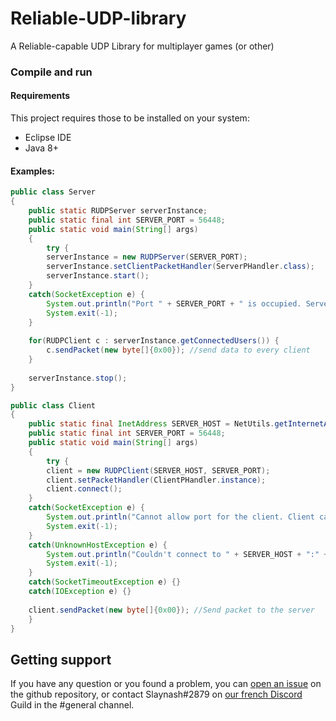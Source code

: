 # Reliable-UDP-library
A Reliable-capable UDP Library for multiplayer games (or other)

### Compile and run
#### Requirements
This project requires those to be installed on your system:
- Eclipse IDE
- Java 8+

#### Examples:
```java
public class Server
{
    public static RUDPServer serverInstance;
    public static final int SERVER_PORT = 56448;
    public static void main(String[] args)
    {
        try {
		serverInstance = new RUDPServer(SERVER_PORT);
		serverInstance.setClientPacketHandler(ServerPHandler.class);
		serverInstance.start();
	}
	catch(SocketException e) {
		System.out.println("Port " + SERVER_PORT + " is occupied. Server couldn't be initialized.");
		System.exit(-1);
	}
	
	for(RUDPClient c : serverInstance.getConnectedUsers()) {
		c.sendPacket(new byte[]{0x00}); //send data to every client
	}
	
	serverInstance.stop();
}
```

```java
public class Client
{
    public static final InetAddress SERVER_HOST = NetUtils.getInternetAdress("localhost");
    public static final int SERVER_PORT = 56448;
    public static void main(String[] args)
    {
        try {
		client = new RUDPClient(SERVER_HOST, SERVER_PORT);
		client.setPacketHandler(ClientPHandler.instance);
		client.connect();
	}
	catch(SocketException e) {
		System.out.println("Cannot allow port for the client. Client can't be launched.");
		System.exit(-1);
	}
	catch(UnknownHostException e) {
		System.out.println("Couldn't connect to " + SERVER_HOST + ":" + SERVER_PORT + ".");
		System.exit(-1);
	}
	catch(SocketTimeoutException e) {}
	catch(IOException e) {}
	
	client.sendPacket(new byte[]{0x00}); //Send packet to the server
    }
}
```

## Getting support
If you have any question or you found a problem, you can [open an issue](https://github.com/Slaynash/Reliable-UDP-library/issues) on the github repository, or contact Slaynash#2879 on [our french Discord](https://discord.gg/n9fUUaR) Guild in the #general channel.
